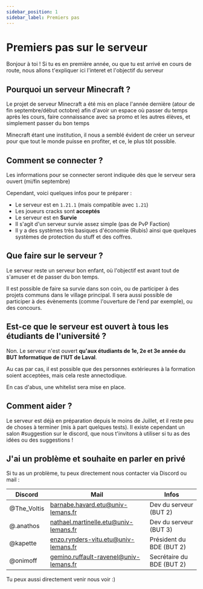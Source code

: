 ```yaml
---
sidebar_position: 1
sidebar_label: Premiers pas
---
```


# Premiers pas sur le serveur

Bonjour à toi !
Si tu es en première année, ou que tu est arrivé en cours de route, nous allons t'expliquer ici l'interet et l'objectif
du serveur

## Pourquoi un serveur Minecraft ?

Le projet de serveur Minecraft a été mis en place l'année dernière (atour de fin septembre/début octobre) afin d'avoir
un espace où passer du temps après les cours,
faire connaissance avec sa promo et les autres élèves, et simplement passer du bon temps

Minecraft étant une institution, il nous a semblé évident de créer un serveur pour que tout le monde puisse en profiter,
et ce, le plus tôt possible.

## Comment se connecter ?

Les informations pour se connecter seront indiquée dès que le serveur sera ouvert (mi/fin septembre)

Cependant, voici quelques infos pour te préparer :

- Le serveur est en `1.21.1` (mais compatible avec `1.21`)
- Les joueurs cracks sont **acceptés**
- Le serveur est en **Survie**
- Il s'agit d'un serveur survie assez simple (pas de PvP Faction)
- Il y a des systèmes très basiques d'économie (Rubis) ainsi que quelques systèmes de protection du stuff et des
  coffres.

## Que faire sur le serveur ?

Le serveur reste un serveur bon enfant, où l'objectif est avant tout de s'amuser et de passer du bon temps.

Il est possible de faire sa survie dans son coin, ou de participer à des projets communs dans le village principal.
Il sera aussi possible de participer à des évènements (comme l'ouverture de l'end par exemple), ou des concours.

## Est-ce que le serveur est ouvert à tous les étudiants de l'université ?
Non. Le serveur n'est ouvert **qu'aux étudiants de 1e, 2e et 3e année du BUT Informatique de l'IUT de Laval**.

Au cas par cas, il est possible que des personnes extérieures à la formation soient acceptées, mais cela reste annectodique.

En cas d'abus, une whitelist sera mise en place.

## Comment aider ?

Le serveur est déjà en préparation depuis le moins de Juillet, et il reste peu de choses à terminer (mis à part quelques
tests).
Il existe cependant un salon #suggestion sur le discord, que nous t'invitons à utiliser si tu as des idées ou des
suggestions !

## J'ai un problème et souhaite en parler en privé

Si tu as un problème, tu peux directement nous contacter via Discord ou mail :

| Discord     | Mail                                   | Infos                     |
|-------------|----------------------------------------|---------------------------|
| @The_Voltis | barnabe.havard.etu@univ-lemans.fr      | Dev du serveur (BUT 2)    |
| @.anathos   | nathael.martinelle.etu@univ-lemans.fr  | Dev du serveur (BUT 3)    |
| @kapette    | enzo.rynders-vitu.etu@univ-lemans.fr   | Président du BDE (BUT 2)  |
| @onimoff    | gemino.ruffault-ravenel@univ-lemans.fr | Secrétaire du BDE (BUT 2) |


Tu peux aussi directement venir nous voir :)